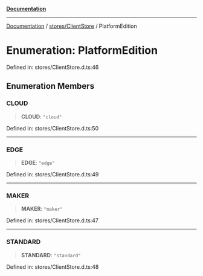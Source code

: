 [**Documentation**](../../../index.md)

***

[Documentation](../../../index.md) / [stores/ClientStore](../index.md) / PlatformEdition

# Enumeration: PlatformEdition

Defined in: stores/ClientStore.d.ts:46

## Enumeration Members

### CLOUD

> **CLOUD**: `"cloud"`

Defined in: stores/ClientStore.d.ts:50

***

### EDGE

> **EDGE**: `"edge"`

Defined in: stores/ClientStore.d.ts:49

***

### MAKER

> **MAKER**: `"maker"`

Defined in: stores/ClientStore.d.ts:47

***

### STANDARD

> **STANDARD**: `"standard"`

Defined in: stores/ClientStore.d.ts:48
